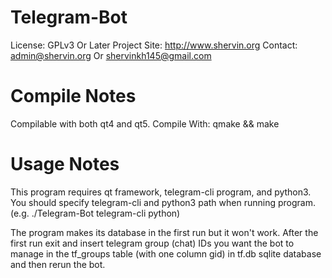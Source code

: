 
Telegram-Bot
======================

License: GPLv3 Or Later
Project Site: http://www.shervin.org
Contact: admin@shervin.org Or shervinkh145@gmail.com

Compile Notes
=============

Compilable with both qt4 and qt5.
Compile With: qmake && make

Usage Notes
===========

This program requires qt framework, telegram-cli program, and python3.
You should specify telegram-cli and python3 path when running program.
(e.g. ./Telegram-Bot telegram-cli python)

The program makes its database in the first run but it won't work.
After the first run exit and insert telegram group (chat) IDs you want
the bot to manage in the tf_groups table (with one column gid) in tf.db
sqlite database and then rerun the bot.
